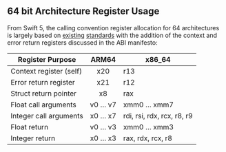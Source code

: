 ## 64 bit Architecture Register Usage

From Swift 5, the calling convention register allocation for 64 architectures is largely based on [existing](https://developer.apple.com/library/content/documentation/Xcode/Conceptual/iPhoneOSABIReference/Articles/ARM64FunctionCallingConventions.html) [standards](https://developer.apple.com/library/content/documentation/DeveloperTools/Conceptual/LowLevelABI/140-x86-64_Function_Calling_Conventions/x86_64.html) with the addition of the context and error return registers discussed in the ABI manifesto:

| Register Purpose | ARM64 | x86_64 |
| ------------- |:-------------:| ----- |
| Context register (self) | x20 | r13 |
| Error return register | x21 | r12 |
| Struct return pointer | x8 | rax |
| Float call arguments | v0 … v7 | xmm0 … xmm7 |
| Integer call arguments | x0 … x7 | rdi, rsi, rdx, rcx, r8, r9 |
| Float return | v0 … v3 | xmm0 … xmm3 |
| Integer return | x0 … x3 | rax, rdx, rcx, r8 |
